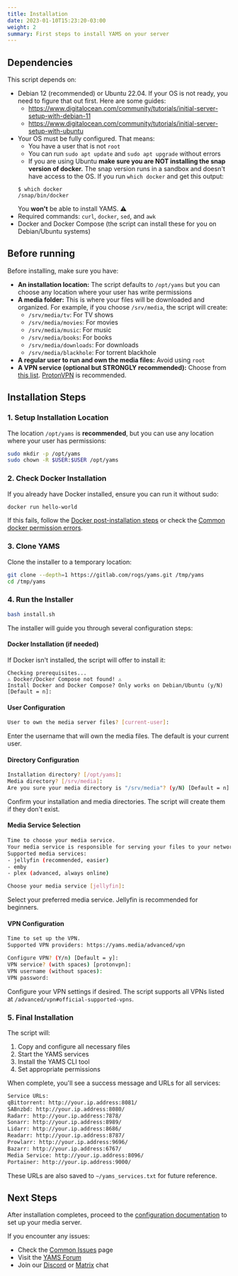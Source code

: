 ```yaml
---
title: Installation
date: 2023-01-10T15:23:20-03:00
weight: 2
summary: First steps to install YAMS on your server
---
```


## Dependencies

This script depends on:

- Debian 12 (recommended) or Ubuntu 22.04. If your OS is not ready, you need to figure that out first. Here are some guides:
  + https://www.digitalocean.com/community/tutorials/initial-server-setup-with-debian-11
  + https://www.digitalocean.com/community/tutorials/initial-server-setup-with-ubuntu
- Your OS must be fully configured. That means:
  + You have a user that is not `root`
  + You can run `sudo apt update` and `sudo apt upgrade` without errors
  + If you are using Ubuntu **make sure you are NOT installing the snap version of docker.** The snap version runs in a sandbox and doesn't have access to the OS.
  If you run `which docker` and get this output:
  ```
  $ which docker
  /snap/bin/docker
  ```
  You **won't** be able to install YAMS. ⚠️
- Required commands: `curl`, `docker`, `sed`, and `awk`
- Docker and Docker Compose (the script can install these for you on Debian/Ubuntu systems)

## Before running

Before installing, make sure you have:

- **An installation location:** The script defaults to `/opt/yams` but you can choose any location where your user has write permissions
- **A media folder:** This is where your files will be downloaded and organized. For example, if you choose `/srv/media`, the script will create:
  + `/srv/media/tv`: For TV shows
  + `/srv/media/movies`: For movies
  + `/srv/media/music`: For music
  + `/srv/media/books`: For books
  + `/srv/media/downloads`: For downloads
  + `/srv/media/blackhole`: For torrent blackhole
- **A regular user to run and own the media files:** Avoid using `root`
- **A VPN service (optional but STRONGLY recommended):** Choose from [this list](/advanced/vpn#official-supported-vpns). [ProtonVPN](https://protonvpn.com/) is recommended.

## Installation Steps

### 1. Setup Installation Location

The location `/opt/yams` is **recommended**, but you can use any location where your user has permissions:

```bash
sudo mkdir -p /opt/yams
sudo chown -R $USER:$USER /opt/yams
```

### 2. Check Docker Installation

If you already have Docker installed, ensure you can run it without sudo:

```bash
docker run hello-world
```

If this fails, follow the [Docker post-installation steps](https://docs.docker.com/engine/install/linux-postinstall/#manage-docker-as-a-non-root-user) or check the [Common docker permission errors](/faqs/common-errors/#common-docker-permission-errors).

### 3. Clone YAMS

Clone the installer to a temporary location:

```bash
git clone --depth=1 https://gitlab.com/rogs/yams.git /tmp/yams
cd /tmp/yams
```

### 4. Run the Installer

```bash
bash install.sh
```

The installer will guide you through several configuration steps:

#### Docker Installation (if needed)
If Docker isn't installed, the script will offer to install it:
```
Checking prerequisites...
⚠️ Docker/Docker Compose not found! ⚠️
Install Docker and Docker Compose? Only works on Debian/Ubuntu (y/N) [Default = n]:
```

#### User Configuration
```bash
User to own the media server files? [current-user]:
```
Enter the username that will own the media files. The default is your current user.

#### Directory Configuration
```bash
Installation directory? [/opt/yams]:
Media directory? [/srv/media]:
Are you sure your media directory is "/srv/media"? (y/N) [Default = n]:
```
Confirm your installation and media directories. The script will create them if they don't exist.

#### Media Service Selection
```bash
Time to choose your media service.
Your media service is responsible for serving your files to your network.
Supported media services:
- jellyfin (recommended, easier)
- emby
- plex (advanced, always online)

Choose your media service [jellyfin]:
```
Select your preferred media service. Jellyfin is recommended for beginners.

#### VPN Configuration
```bash
Time to set up the VPN.
Supported VPN providers: https://yams.media/advanced/vpn

Configure VPN? (Y/n) [Default = y]:
VPN service? (with spaces) [protonvpn]:
VPN username (without spaces):
VPN password:
```
Configure your VPN settings if desired. The script supports all VPNs listed at `/advanced/vpn#official-supported-vpns`.

### 5. Final Installation

The script will:
1. Copy and configure all necessary files
2. Start the YAMS services
3. Install the YAMS CLI tool
4. Set appropriate permissions

When complete, you'll see a success message and URLs for all services:

```bash
Service URLs:
qBittorrent: http://your.ip.address:8081/
SABnzbd: http://your.ip.address:8080/
Radarr: http://your.ip.address:7878/
Sonarr: http://your.ip.address:8989/
Lidarr: http://your.ip.address:8686/
Readarr: http://your.ip.address:8787/
Prowlarr: http://your.ip.address:9696/
Bazarr: http://your.ip.address:6767/
Media Service: http://your.ip.address:8096/
Portainer: http://your.ip.address:9000/
```

These URLs are also saved to `~/yams_services.txt` for future reference.

## Next Steps

After installation completes, proceed to the [configuration documentation](/config) to set up your media server.

If you encounter any issues:
- Check the [Common Issues](/faqs/common-errors/) page
- Visit the [YAMS Forum](https://forum.yams.media)
- Join our [Discord](https://discord.gg/Gwae3tNMST) or [Matrix](https://matrix.to/#/#yams-space:rogs.me) chat
